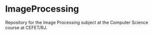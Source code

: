 # ImageProcessing
Repository for the Image Processing subject at the Computer Science course at CEFET/RJ.
